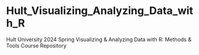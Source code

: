# Hult_Visualizing_Analyzing_Data_with_R
Hult University 2024 Spring Visualizing &amp; Analyzing Data with R: Methods &amp; Tools Course Repository
